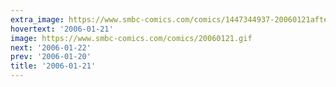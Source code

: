 ```yaml
---
extra_image: https://www.smbc-comics.com/comics/1447344937-20060121after.png
hovertext: '2006-01-21'
image: https://www.smbc-comics.com/comics/20060121.gif
next: '2006-01-22'
prev: '2006-01-20'
title: '2006-01-21'
---
```

